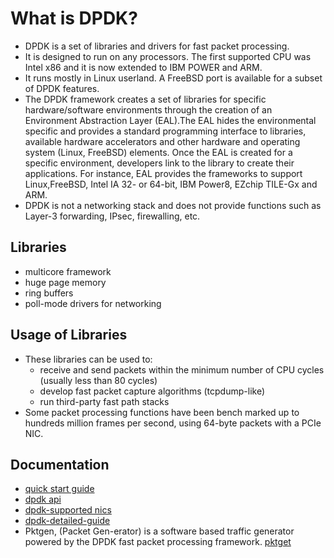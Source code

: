 # What is DPDK?
- DPDK is a set of libraries and drivers for fast packet processing.
- It is designed to run on any processors. The first supported CPU was Intel x86 and it is now extended to IBM POWER and ARM.
- It runs mostly in Linux userland. A FreeBSD port is available for a subset of DPDK features.
- The DPDK framework creates a set of libraries for specific hardware/software environments through the creation of an Environment Abstraction Layer (EAL).The EAL hides the environmental specific and provides a standard programming interface to libraries, available hardware accelerators and other hardware and operating system (Linux, FreeBSD) elements. Once the EAL is created for a specific environment, developers link to the library to create their applications. For instance, EAL provides the frameworks to support Linux,FreeBSD, Intel IA 32- or 64-bit, IBM Power8, EZchip TILE-Gx and ARM.
- DPDK is not a networking stack and does not provide functions such as Layer-3 forwarding, IPsec, firewalling, etc.

## Libraries
- multicore framework
- huge page memory
- ring buffers
- poll-mode drivers for networking

## Usage of Libraries
- These libraries can be used to:
    - receive and send packets within the minimum number of CPU cycles (usually less than 80 cycles)
    - develop fast packet capture algorithms (tcpdump-like)
    - run third-party fast path stacks
- Some packet processing functions have been bench marked up to hundreds million frames per second, using 64-byte packets with a PCIe NIC.

## Documentation
- [quick start guide](http://dpdk.org/doc/quick-start)
- [dpdk api](http://dpdk.org/doc/api/)
- [dpdk-supported nics](http://dpdk.org/doc/nics)
- [dpdk-detailed-guide](http://dpdk.org/doc/guides/)
- Pktgen, (Packet Gen-erator) is a software based traffic generator powered by the DPDK fast packet processing framework. [pktget](http://pktgen-dpdk.readthedocs.io/en/latest/)